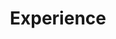 ---
# An instance of the Experience widget.
# Documentation: https://wowchemy.com/docs/page-builder/
widget: experience

# This file represents a page section.
headless: true

# Order that this section appears on the page.
weight: 40

title: Experience
subtitle:

# Date format for experience
#   Refer to https://wowchemy.com/docs/customization/#date-format
date_format: Jan 2006

# Experiences.
#   Add/remove as many `experience` items below as you like.
#   Required fields are `title`, `company`, and `date_start`.
#   Leave `date_end` empty if it's your current employer.
#   Begin multi-line descriptions with YAML's `|2-` multi-line prefix.
experience:
  - title: Research and Teaching Assistant
    company: NYU
    company_url: ''
    company_logo: nyu-logo2
    location: New York
    date_start: '2018-05-01'
    date_end: ''
    description: |2-
        TA responsiabilities consisted in leading recitations for 1st year PhD Econometrics course, provided after archieving highest score in examinations.

        RA responsabilities included:
        
        * Development of empirical application for Generative Adversarial Networks estimation.
        * Analysis of matched employer--employee data in Germany.

  - title: Research and Teaching Assistant
    company: Universidad Torcuato di Tella
    company_url: ''
    company_logo: utdt-logo2
    location: Buenos Aires, Argentina
    date_start: '2016-01-01'
    date_end: '2020-12-31'
    description: |2-
        TA responsiabilities consisted in leading recitations for both MA and BA courses in Econometrics and Game Theory.
        
        RA responsabilities included:
        
        * Launching leading indicator of economic activity, constructed for prediction of business cycle turns. 
        * Statistical analysis of +100 variables to optimize out–of–sample prediction.
        * Composition of monthly reports. 
        

design:
  columns: '2'
---